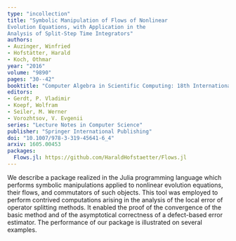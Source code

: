 ```yaml
---
type: "incollection"
title: "Symbolic Manipulation of Flows of Nonlinear
Evolution Equations, with Application in the
Analysis of Split-Step Time Integrators"
authors:
- Auzinger, Winfried
- Hofstätter, Harald
- Koch, Othmar
year: "2016"
volume: "9890"
pages: "30--42"
booktitle: "Computer Algebra in Scientific Computing: 18th International Workshop, CASC 2016, Bucharest, Romania, September 19-23, 2016, Proceedings"
editors:
- Gerdt, P. Vladimir
- Koepf, Wolfram
- Seiler, M. Werner
- Vorozhtsov, V. Evgenii
series: "Lecture Notes in Computer Science"
publisher: "Springer International Publishing"
doi: "10.1007/978-3-319-45641-6_4"
arxiv: 1605.00453
packages:
  Flows.jl: https://github.com/HaraldHofstaetter/Flows.jl
---
```

We describe a package realized in the Julia programming
language which performs symbolic manipulations applied to nonlinear
evolution equations, their flows, and commutators of such objects. This
tool was employed to perform contrived computations arising in the analysis
of the local error of operator splitting methods. It enabled the proof
of the convergence of the basic method and of the asymptotical correctness
of a defect-based error estimator. The performance of our package
is illustrated on several examples.